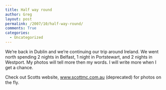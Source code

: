 ```yaml
---
title: Half way round
author: Greg
layout: post
permalink: /2007/10/half-way-round/
comments: True
categories:
  - Uncategorized
---
```

We&#8217;re back in Dublin and we&#8217;re continuing our trip around Ireland. We went north spending 2 nights in Belfast, 1 night in Portstewart, and 2 nights in Westport. My photos will tell more then my words. I will write more when I get a chance.

Check out Scotts website, www.scottmc.com.au (deprecated) for photos on the fly.
